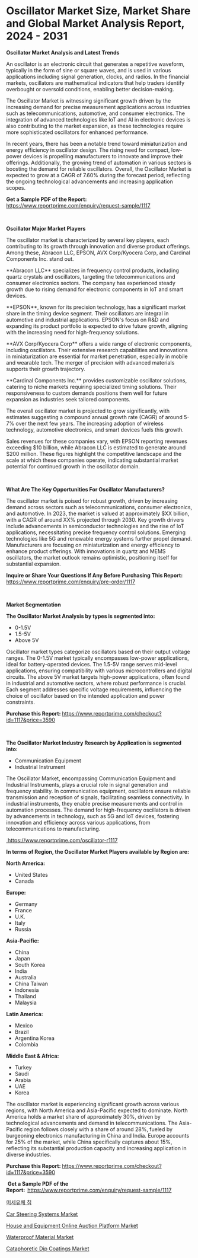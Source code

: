 <p><h1>Oscillator Market Size, Market Share and Global Market Analysis Report, 2024 - 2031</h1></p><p><strong>Oscillator Market Analysis and Latest Trends</strong></p>
<p><p>An oscillator is an electronic circuit that generates a repetitive waveform, typically in the form of sine or square waves, and is used in various applications including signal generation, clocks, and radios. In the financial markets, oscillators are mathematical indicators that help traders identify overbought or oversold conditions, enabling better decision-making.</p><p>The Oscillator Market is witnessing significant growth driven by the increasing demand for precise measurement applications across industries such as telecommunications, automotive, and consumer electronics. The integration of advanced technologies like IoT and AI in electronic devices is also contributing to the market expansion, as these technologies require more sophisticated oscillators for enhanced performance.</p><p>In recent years, there has been a notable trend toward miniaturization and energy efficiency in oscillator design. The rising need for compact, low-power devices is propelling manufacturers to innovate and improve their offerings. Additionally, the growing trend of automation in various sectors is boosting the demand for reliable oscillators. Overall, the Oscillator Market is expected to grow at a CAGR of 7.60% during the forecast period, reflecting the ongoing technological advancements and increasing application scopes.</p></p>
<p><strong>Get a Sample PDF of the Report:&nbsp;</strong> <a href="https://www.reportprime.com/enquiry/request-sample/1117">https://www.reportprime.com/enquiry/request-sample/1117</a></p>
<p>&nbsp;</p>
<p><strong>Oscillator Major Market Players</strong></p>
<p><p>The oscillator market is characterized by several key players, each contributing to its growth through innovation and diverse product offerings. Among these, Abracon LLC, EPSON, AVX Corp/Kyocera Corp, and Cardinal Components Inc. stand out.</p><p>**Abracon LLC** specializes in frequency control products, including quartz crystals and oscillators, targeting the telecommunications and consumer electronics sectors. The company has experienced steady growth due to rising demand for electronic components in IoT and smart devices. </p><p>**EPSON**, known for its precision technology, has a significant market share in the timing device segment. Their oscillators are integral in automotive and industrial applications. EPSON's focus on R&D and expanding its product portfolio is expected to drive future growth, aligning with the increasing need for high-frequency solutions.</p><p>**AVX Corp/Kyocera Corp** offers a wide range of electronic components, including oscillators. Their extensive research capabilities and innovations in miniaturization are essential for market penetration, especially in mobile and wearable tech. The merger of precision with advanced materials supports their growth trajectory.</p><p>**Cardinal Components Inc.** provides customizable oscillator solutions, catering to niche markets requiring specialized timing solutions. Their responsiveness to custom demands positions them well for future expansion as industries seek tailored components.</p><p>The overall oscillator market is projected to grow significantly, with estimates suggesting a compound annual growth rate (CAGR) of around 5-7% over the next few years. The increasing adoption of wireless technology, automotive electronics, and smart devices fuels this growth.</p><p>Sales revenues for these companies vary, with EPSON reporting revenues exceeding $10 billion, while Abracon LLC is estimated to generate around $200 million. These figures highlight the competitive landscape and the scale at which these companies operate, indicating substantial market potential for continued growth in the oscillator domain.</p></p>
<p>&nbsp;</p>
<p><strong>What Are The Key Opportunities For Oscillator Manufacturers?</strong></p>
<p><p>The oscillator market is poised for robust growth, driven by increasing demand across sectors such as telecommunications, consumer electronics, and automotive. In 2023, the market is valued at approximately $XX billion, with a CAGR of around XX% projected through 2030. Key growth drivers include advancements in semiconductor technologies and the rise of IoT applications, necessitating precise frequency control solutions. Emerging technologies like 5G and renewable energy systems further propel demand. Manufacturers are focusing on miniaturization and energy efficiency to enhance product offerings. With innovations in quartz and MEMS oscillators, the market outlook remains optimistic, positioning itself for substantial expansion.</p></p>
<p><strong>Inquire or Share Your Questions If Any Before Purchasing This Report:</strong> <a href="https://www.reportprime.com/enquiry/pre-order/1117">https://www.reportprime.com/enquiry/pre-order/1117</a></p>
<p>&nbsp;</p>
<p><strong>Market Segmentation</strong></p>
<p><strong>The Oscillator Market Analysis by types is segmented into:</strong></p>
<p><ul><li>0-1.5V</li><li>1.5-5V</li><li>Above 5V</li></ul></p>
<p><p>Oscillator market types categorize oscillators based on their output voltage ranges. The 0-1.5V market typically encompasses low-power applications, ideal for battery-operated devices. The 1.5-5V range serves mid-level applications, ensuring compatibility with various microcontrollers and digital circuits. The above 5V market targets high-power applications, often found in industrial and automotive sectors, where robust performance is crucial. Each segment addresses specific voltage requirements, influencing the choice of oscillator based on the intended application and power constraints.</p></p>
<p><strong>Purchase this Report:&nbsp;</strong><a href="https://www.reportprime.com/checkout?id=1117&price=3590">https://www.reportprime.com/checkout?id=1117&price=3590</a></p>
<p>&nbsp;</p>
<p><strong>The Oscillator Market Industry Research by Application is segmented into:</strong></p>
<p><ul><li>Communication Equipment</li><li>Industrial Instrument</li></ul></p>
<p><p>The Oscillator Market, encompassing Communication Equipment and Industrial Instruments, plays a crucial role in signal generation and frequency stability. In communication equipment, oscillators ensure reliable transmission and reception of signals, facilitating seamless connectivity. In industrial instruments, they enable precise measurements and control in automation processes. The demand for high-frequency oscillators is driven by advancements in technology, such as 5G and IoT devices, fostering innovation and efficiency across various applications, from telecommunications to manufacturing.</p></p>
<p><a href="https://www.reportprime.com/oscillator-r1117">&nbsp;https://www.reportprime.com/oscillator-r1117</a></p>
<p><strong>In terms of Region, the Oscillator Market Players available by Region are:</strong></p>
<p>
    <p> <strong> North America: </strong>
        <ul>
            <li>United States</li>
            <li>Canada</li>
        </ul>
        </p> 
    <p> <strong> Europe: </strong>
        <ul>
            <li>Germany</li>
            <li>France</li>
            <li>U.K.</li>
            <li>Italy</li>
            <li>Russia</li>
        </ul>
        </p> 
    <p> <strong> Asia-Pacific: </strong>
        <ul>
            <li>China</li>
            <li>Japan</li>
            <li>South Korea</li>
            <li>India</li>
            <li>Australia</li>
            <li>China Taiwan</li>
            <li>Indonesia</li>
            <li>Thailand</li>
            <li>Malaysia</li>
        </ul>
        </p> 
    <p> <strong> Latin America: </strong>
        <ul>
            <li>Mexico</li>
            <li>Brazil</li>
            <li>Argentina Korea</li>
            <li>Colombia</li>
        </ul>
        </p> 
    <p> <strong> Middle East & Africa: </strong>
        <ul>
            <li>Turkey</li>
            <li>Saudi</li>
            <li>Arabia</li>
            <li>UAE</li>
            <li>Korea</li>
        </ul>
    </p>
    </p>
<p><p>The oscillator market is experiencing significant growth across various regions, with North America and Asia-Pacific expected to dominate. North America holds a market share of approximately 30%, driven by technological advancements and demand in telecommunications. The Asia-Pacific region follows closely with a share of around 28%, fueled by burgeoning electronics manufacturing in China and India. Europe accounts for 25% of the market, while China specifically captures about 15%, reflecting its substantial production capacity and increasing application in diverse industries.</p></p>
<p><strong>Purchase this Report: </strong><a href="https://www.reportprime.com/checkout?id=1117&price=3590">https://www.reportprime.com/checkout?id=1117&price=3590</a></p>
<p>&nbsp;<strong>Get a Sample PDF of the Report:&nbsp;&nbsp;</strong><a href="https://www.reportprime.com/enquiry/request-sample/1117">https://www.reportprime.com/enquiry/request-sample/1117</a></p>
<p><strong></strong></p>
<p><p><a href="https://medium.com/@christorpherpfannerstill5436/%EA%B8%80%EB%A1%9C%EB%B2%8C-%EB%A7%88%EC%9D%B4%ED%81%AC%EB%A1%9C%EC%9C%A0%EC%B2%B4-%EC%B9%A9-%EC%8B%9C%EC%9E%A5-%EA%B7%9C%EB%AA%A8-%EB%B0%8F-%EC%A0%90%EC%9C%A0%EC%9C%A8-%EB%B6%84%EC%84%9D-%EC%A0%9C%ED%92%88-%EC%9C%A0%ED%98%95%EB%B3%84-%EC%9D%91%EC%9A%A9-%EB%B6%84%EC%95%BC%EB%B3%84-%EC%A7%80%EC%97%AD%EB%B3%84-%EC%98%88%EC%B8%A1-2024-2031-4ef794328cbe">미세유체 칩</a></p><p><a href="https://www.linkedin.com/pulse/future-car-steering-systems-market-global-forecast-trends-ctyxc?trackingId=ZBWKBZ%2FCSteLbjV5rdhcRw%3D%3D">Car Steering Systems Market</a></p><p><a href="https://issuu.com/reportprime-2/docs/house-and-equipment-online-auction-_eb9565e3a0bbe6">House and Equipment Online Auction Platform Market</a></p><p><a href="https://www.linkedin.com/pulse/waterproof-material-market-share-size-trends-industry-analysis-tvmif?trackingId=ZGknc0%2BVQo2cCZ6dy7lzpQ%3D%3D">Waterproof Material Market</a></p><p><a href="https://issuu.com/reportprime-2/docs/cataphoretic-dip-coatings-market-si_e08506334b4659">Cataphoretic Dip Coatings Market</a></p></p>